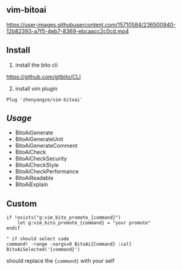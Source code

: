 vim-bitoai
----

https://user-images.githubusercontent.com/15710584/236500940-12b82393-a7f5-4eb7-8369-ebcaacc2c0cd.mp4

## Install

1. install the bito cli

https://github.com/gitbito/CLI

2. install vim plugin

```
Plug 'zhenyangze/vim-bitoai'
```



## *Usage*

- BitoAiGenerate
- BitoAiGenerateUnit
- BitoAiGenerateComment
- BitoAiCheck
- BitoAiCheckSecurity
- BitoAiCheckStyle
- BitoAiCheckPerformance
- BitoAiReadable
- BitoAiExplain



## Custom

```
if !exists("g:vim_bito_promote_{command}")
    let g:vim_bito_promote_{command} = "your promote"
endif

" if should select code
command! -range -nargs=0 BitoAi{Command} :call BitoAiSelected('{command}')
```
should replace the `{command}` with your self
